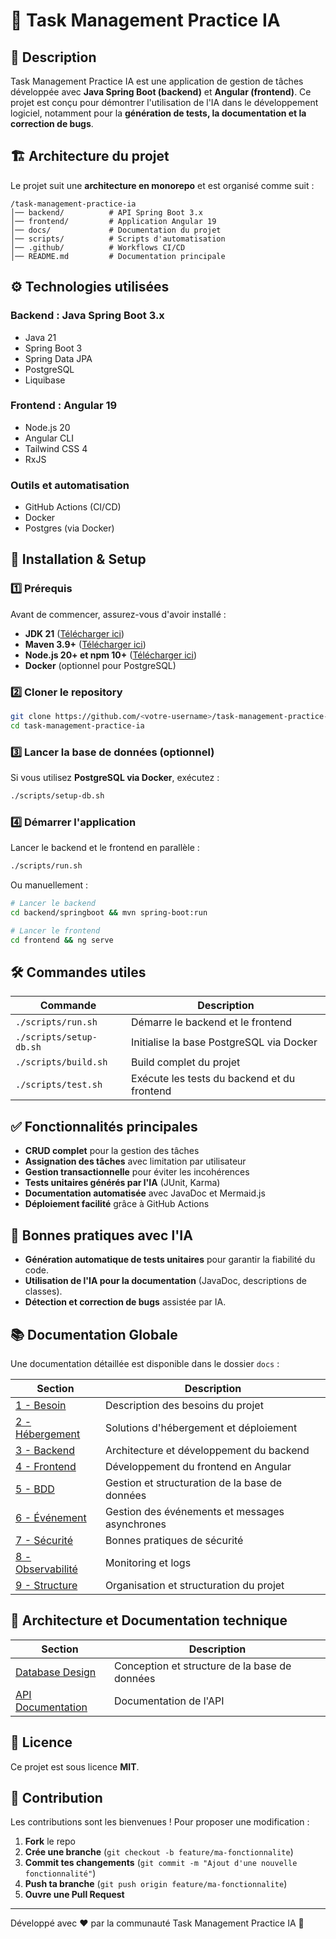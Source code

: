 # 📌 Task Management Practice IA

## 🚀 Description
Task Management Practice IA est une application de gestion de tâches développée avec **Java Spring Boot (backend)** et **Angular (frontend)**. Ce projet est conçu pour démontrer l'utilisation de l'IA dans le développement logiciel, notamment pour la **génération de tests, la documentation et la correction de bugs**.

## 🏗️ Architecture du projet
Le projet suit une **architecture en monorepo** et est organisé comme suit :

```
/task-management-practice-ia
│── backend/          # API Spring Boot 3.x
│── frontend/         # Application Angular 19
│── docs/             # Documentation du projet
│── scripts/          # Scripts d'automatisation
│── .github/          # Workflows CI/CD
│── README.md         # Documentation principale
```

## ⚙️ Technologies utilisées
### **Backend : Java Spring Boot 3.x**
- Java 21
- Spring Boot 3
- Spring Data JPA
- PostgreSQL
- Liquibase

### **Frontend : Angular 19**
- Node.js 20
- Angular CLI
- Tailwind CSS 4
- RxJS

### **Outils et automatisation**
- GitHub Actions (CI/CD)
- Docker
- Postgres (via Docker)

## 🔧 Installation & Setup
### 1️⃣ Prérequis
Avant de commencer, assurez-vous d'avoir installé :
- **JDK 21** ([Télécharger ici](https://adoptium.net/))
- **Maven 3.9+** ([Télécharger ici](https://maven.apache.org/download.cgi))
- **Node.js 20+ et npm 10+** ([Télécharger ici](https://nodejs.org/))
- **Docker** (optionnel pour PostgreSQL)

### 2️⃣ Cloner le repository
```bash
git clone https://github.com/<votre-username>/task-management-practice-ia.git
cd task-management-practice-ia
```

### 3️⃣ Lancer la base de données (optionnel)
Si vous utilisez **PostgreSQL via Docker**, exécutez :
```bash
./scripts/setup-db.sh
```

### 4️⃣ Démarrer l'application
Lancer le backend et le frontend en parallèle :
```bash
./scripts/run.sh
```
Ou manuellement :
```bash
# Lancer le backend
cd backend/springboot && mvn spring-boot:run

# Lancer le frontend
cd frontend && ng serve
```

## 🛠️ Commandes utiles
| Commande | Description |
|----------|------------|
| `./scripts/run.sh` | Démarre le backend et le frontend |
| `./scripts/setup-db.sh` | Initialise la base PostgreSQL via Docker |
| `./scripts/build.sh` | Build complet du projet |
| `./scripts/test.sh` | Exécute les tests du backend et du frontend |

## ✅ Fonctionnalités principales
- **CRUD complet** pour la gestion des tâches
- **Assignation des tâches** avec limitation par utilisateur
- **Gestion transactionnelle** pour éviter les incohérences
- **Tests unitaires générés par l'IA** (JUnit, Karma)
- **Documentation automatisée** avec JavaDoc et Mermaid.js
- **Déploiement facilité** grâce à GitHub Actions

## 📝 Bonnes pratiques avec l'IA
- **Génération automatique de tests unitaires** pour garantir la fiabilité du code.
- **Utilisation de l'IA pour la documentation** (JavaDoc, descriptions de classes).
- **Détection et correction de bugs** assistée par IA.

## 📚 Documentation Globale
Une documentation détaillée est disponible dans le dossier `docs` :

| Section | Description |
|---------|------------|
| [1 - Besoin](docs/Bootstrap/1%20-%20Besoin.md) | Description des besoins du projet |
| [2 - Hébergement](docs/Bootstrap/2%20-%20Hébergement.md) | Solutions d'hébergement et déploiement |
| [3 - Backend](docs/Bootstrap/3%20-%20Backend.md) | Architecture et développement du backend |
| [4 - Frontend](docs/Bootstrap/4%20-%20Frontend.md) | Développement du frontend en Angular |
| [5 - BDD](docs/Bootstrap/5%20-%20BDD.md) | Gestion et structuration de la base de données |
| [6 - Événement](docs/Bootstrap/6%20-%20Evenement.md) | Gestion des événements et messages asynchrones |
| [7 - Sécurité](docs/Bootstrap/7%20-%20Securite.md) | Bonnes pratiques de sécurité |
| [8 - Observabilité](docs/Bootstrap/8%20-%20Observabilite.md) | Monitoring et logs |
| [9 - Structure](docs/Bootstrap/9%20-%20Structure.md) | Organisation et structuration du projet |

## 📐 Architecture et Documentation technique

| Section | Description |
|---------|------------|
| [Database Design](docs/Architecture/db-design.md) | Conception et structure de la base de données |
| [API Documentation](docs/Architecture/url-api-structure.md) | Documentation de l'API |

## 📜 Licence
Ce projet est sous licence **MIT**.

## 📩 Contribution
Les contributions sont les bienvenues ! Pour proposer une modification :
1. **Fork** le repo
2. **Crée une branche** (`git checkout -b feature/ma-fonctionnalite`)
3. **Commit tes changements** (`git commit -m "Ajout d'une nouvelle fonctionnalité"`)
4. **Push ta branche** (`git push origin feature/ma-fonctionnalite`)
5. **Ouvre une Pull Request**

---
Développé avec ❤️ par la communauté Task Management Practice IA 🚀

